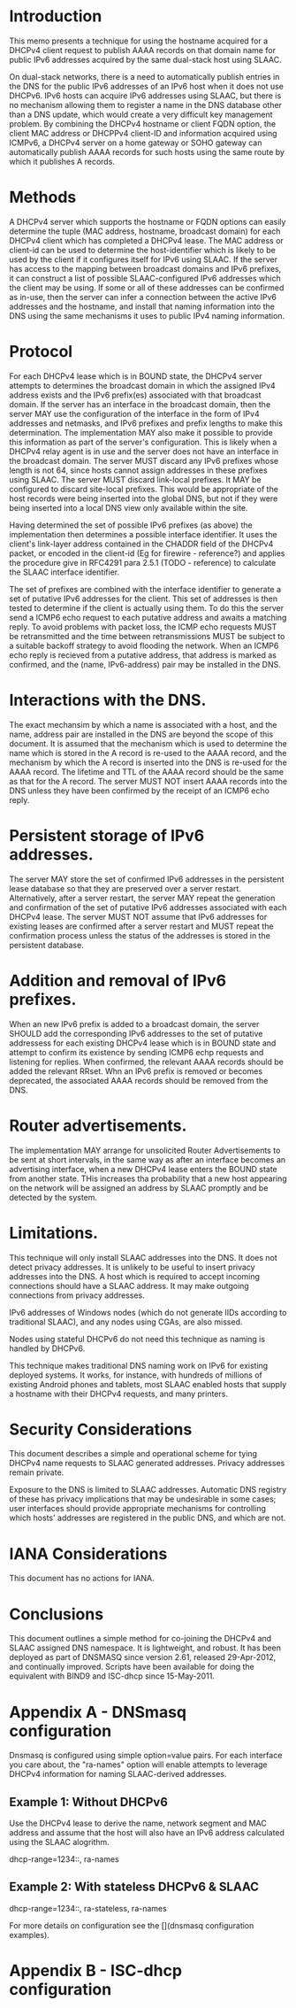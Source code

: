# Introduction

This memo presents a technique for using the hostname acquired for a
DHCPv4 client request to publish AAAA records on that domain name for
public IPv6 addresses acquired by the same dual-stack host using
SLAAC.

On dual-stack networks, there is a need to automatically publish
entries in the DNS for the public IPv6 addresses of an IPv6 host when
it does not use DHCPv6.  IPv6 hosts can acquire IPv6 addresses using
SLAAC, but there is no mechanism allowing them to register a name in
the DNS database other than a DNS update, which would create a very
difficult key management problem.  By combining the DHCPv4 hostname or
client FQDN option, the client MAC address or DHCPPv4 client-ID and  information 
acquired using ICMPv6, a DHCPv4 server on a home gateway or SOHO gateway can
automatically publish AAAA records for such hosts using the same route by which 
it publishes A records.

<?rfc toc="yes"?>
<?rfc symrefs="yes"?>
<?rfc sortrefs="yes"?>
<?rfc subcompact="no"?>
<?rfc compact="yes"?>
<?rfc comments="yes"?>

# Methods

A DHCPv4 server which supports the hostname or FQDN options can easily determine 
the tuple (MAC address, hostname, broadcast domain) for each DHCPv4 client which has 
completed a DHCPv4 lease. The MAC address or client-id can be used to determine the
host-identifier which is likely to be used by the client if it configures itself 
for IPv6 using SLAAC. If the server has access to the mapping between broadcast domains and 
IPv6 prefixes, it can construct a list of possible SLAAC-configured IPv6 addresses which the 
client may be using. If some or all of these addresses can be confirmed as in-use, then the 
server can infer a connection between the active IPv6 addresses and the hostname, and 
install that naming information into the DNS using the same mechanisms it uses to public 
IPv4 naming information.


# Protocol

For each DHCPv4 lease which is in BOUND state, the DHCPv4 server 
attempts to determines the broadcast domain in which the assigned IPv4 
address exists and the IPv6 prefix(es) associated with that broadcast domain. 
If the server has an interface in the broadcast domain, then the server MAY 
use the configuration of the interface in the form of IPv4 addresses and netmasks, and 
IPv6 prefixes and prefix lengths to make this determination. The implementation
MAY also make it possible to provide this information as part of the server's
configuration. This is likely when a DHCPv4 relay agent is in use and the server
does not have an interface in the broadcast domain. The server MUST discard any IPv6 prefixes whose length is not 64,
since hosts cannot assign addresses in these prefixes using SLAAC. The server MUST discard link-local prefixes. It MAY be configured to discard site-local prefixes. This would be appropriate of the host records were being inserted into the global DNS, but not if they were being inserted into a local DNS view only available within the site.

Having determined the set of possible IPv6 prefixes (as above) the implementation then determines
a possible interface identifier. It uses the client's link-layer address contained in the CHADDR field of the DHCPv4
packet, or encoded in the client-id (Eg for firewire - reference?) and applies the procedure
give in RFC4291 para 2.5.1 (TODO - reference) to calculate the SLAAC interface identifier.

The set of prefixes are combined with the interface identifier to generate a set of putative IPv6 addresses for the client. This set of addresses is then tested to determine if the client is actually using them. To do this the server send a ICMP6 echo request to each putative address and awaits a matching reply. To avoid problems with packet loss, the 
ICMP echo requests MUST be retransmitted and the time between retransmissions MUST be subject to a suitable backoff strategy to avoid flooding the network. When an ICMP6 echo reply is recieved from a putative address, that address is marked as confirmed, and the (name, IPv6-address) pair may be installed in the DNS.

# Interactions with the DNS.

The exact mechansim by which a name is associated with a host, and the name, address pair are installed in the DNS are 
beyond the scope of this document. It is assumed that the mechanism which is used to determine the name which is stored in the A record is re-used to the AAAA record, and the mechanism by which the A record is inserted into the DNS is re-used for the AAAA record. The lifetime and TTL of the AAAA record should be the same as that for the A record. The
server MUST NOT insert AAAA records into the DNS unless they have been confirmed by the receipt of an ICMP6 echo reply. 

# Persistent storage of IPv6 addresses.

The server MAY store the set of confirmed IPv6 addresses in the persistent lease database so that they are preserved over a server restart. Alternatively, after a server restart, the server MAY  repeat the generation and confirmation of the set of putative IPv6 addresses associated with each DHCPv4 lease. The server MUST NOT assume that IPv6 addresses for existing leases are confirmed after a server restart and MUST repeat the confirmation process unless the status of the addresses is stored in the persistent database.  

# Addition and removal of IPv6 prefixes.

When an new IPv6 prefix is added to a broadcast domain, the server SHOULD add the corresponding IPv6 addresses to the set of putative addressess for each existing DHCPv4 lease which is in BOUND state and attempt to confirm its existence by sending ICMP6 echp requests and listening for replies. When confirmed, the relevant AAAA records should be added the relevant RRset. Whn an IPv6 prefix is removed or becomes deprecated, the associated AAAA records should be removed from the DNS.

# Router advertisements.

The implementation MAY arrange for unsolicited Router Advertisements to be sent at short intervals, in the same way as after an interface becomes an advertising interface, when a new DHCPv4 lease enters the BOUND state from another state. THis increases tha probability that a new host appearing on the network will be assigned an address by SLAAC  promptly and be detected by the system.



# Limitations.

This technique will only install SLAAC addresses into the DNS. It does not detect 
privacy addresses. It is unlikely to be useful to insert privacy addresses into the DNS. A host which
is required to accept incoming connections should have a SLAAC address. It may make outgoing connections
from privacy addresses.

IPv6 addresses of Windows nodes (which do not generate IIDs according
to traditional SLAAC), and any nodes using CGAs, are also missed.

Nodes using stateful DHCPv6 do not need this technique as naming
is handled by DHCPv6.

This technique makes traditional DNS naming work on IPv6 for existing
deployed systems. It works, for instance, with hundreds of millions of
existing Android phones and tablets, most SLAAC enabled hosts that
supply a hostname with their DHCPv4 requests, and many printers.

# Security Considerations

This document describes a simple and operational scheme for tying
DHCPv4 name requests to SLAAC generated addresses. Privacy addresses
remain private.

Exposure to the DNS is limited to SLAAC addresses. Automatic DNS
registry of these has privacy implications that may be undesirable in
some cases; user interfaces should provide appropriate mechanisms for
controlling which hosts' addresses are registered in the public DNS,
and which are not.

# IANA Considerations

This document has no actions for IANA.

# Conclusions

This document outlines a simple method for co-joining the DHCPv4 and
SLAAC assigned DNS namespace. It is lightweight, and robust. It has
been deployed as part of DNSMASQ since version 2.61, released
29-Apr-2012, and continually improved.  Scripts have been available
for doing the equivalent with BIND9 and ISC-dhcp since 15-May-2011.

# Appendix A - DNSmasq configuration

Dnsmasq is configured using simple option=value pairs. For each
interface you care about, the "ra-names" option will enable attempts
to leverage DHCPv4 information for naming SLAAC-derived addresses.

## Example 1: Without DHCPv6

Use the DHCPv4 lease to derive the name, network segment and MAC
address and assume that the host will also have an IPv6 address
calculated using the SLAAC alogrithm.

dhcp-range=1234::, ra-names

## Example 2: With stateless DHCPv6 & SLAAC

dhcp-range=1234::, ra-stateless, ra-names

For more details on configuration see the [](dnsmasq configuration examples).

# Appendix B - ISC-dhcp configuration


